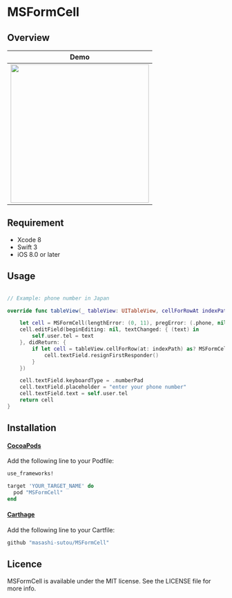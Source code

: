 MSFormCell
====

## Overview

Demo |
--- |
<img src="https://raw.githubusercontent.com/masashi-sutou/MSFormCell/master/demo_images/demo.jpg" width="320"/> |

## Requirement
- Xcode 8
- Swift 3
- iOS 8.0 or later

## Usage
```Swift

// Example: phone number in Japan

override func tableView(_ tableView: UITableView, cellForRowAt indexPath: IndexPath) -> UITableViewCell {

    let cell = MSFormCell(lengthError: (0, 11), pregError: (.phone, nil))
    cell.editField(beginEditing: nil, textChanged: { (text) in
        self.user.tel = text
    }, didReturn: {
        if let cell = tableView.cellForRow(at: indexPath) as? MSFormCell {
            cell.textField.resignFirstResponder()
        }
    })

    cell.textField.keyboardType = .numberPad
    cell.textField.placeholder = "enter your phone number"
    cell.textField.text = self.user.tel
    return cell
}
```

## Installation
#### [CocoaPods](https://cocoapods.org/)
Add the following line to your Podfile:
```ruby
use_frameworks!

target 'YOUR_TARGET_NAME' do
  pod "MSFormCell"
end
```

#### [Carthage](https://github.com/Carthage/Carthage)
Add the following line to your Cartfile:
```ruby
github "masashi-sutou/MSFormCell"
```

## Licence
MSFormCell is available under the MIT license. See the LICENSE file for more info.
